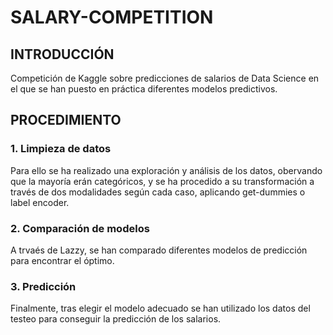 # SALARY-COMPETITION

## INTRODUCCIÓN

Competición de Kaggle sobre predicciones de salarios de Data Science en el que se han puesto en práctica diferentes modelos predictivos.

## PROCEDIMIENTO

### 1. Limpieza de datos

Para ello se ha realizado una exploración y análisis de los datos, obervando que la mayoría erán categóricos, y se ha procedido a su transformación a través de dos modalidades según cada caso, aplicando get-dummies o label encoder.

### 2. Comparación de modelos

A trvaés de Lazzy, se han comparado diferentes modelos de predicción para encontrar el óptimo.

### 3. Predicción

Finalmente, tras elegir el modelo adecuado se han utilizado los datos del testeo para conseguir la predicción de los salarios.


